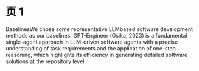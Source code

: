 # 页 1
BaselinesWe chose some representative LLMbased software development methods as our baselines. GPT-Engineer (Osika, 2023) is a fundamental single-agent approach in LLM-driven software agents with a precise understanding of task requirements and the application of one-step reasoning, which highlights its efficiency in generating detailed software solutions at the repository level.